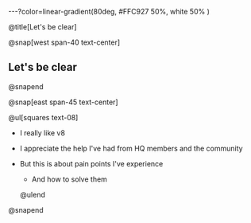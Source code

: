 ---?color=linear-gradient(80deg, #FFC927 50%, white 50% )

@title[Let's be clear]

@snap[west span-40 text-center]

## Let's be clear

@snapend

@snap[east span-45 text-center]

@ul[squares text-08]

- I really like v8
- I appreciate the help I've had from HQ members and the community
- But this is about pain points I've experience
  - And how to solve them

  @ulend

@snapend
